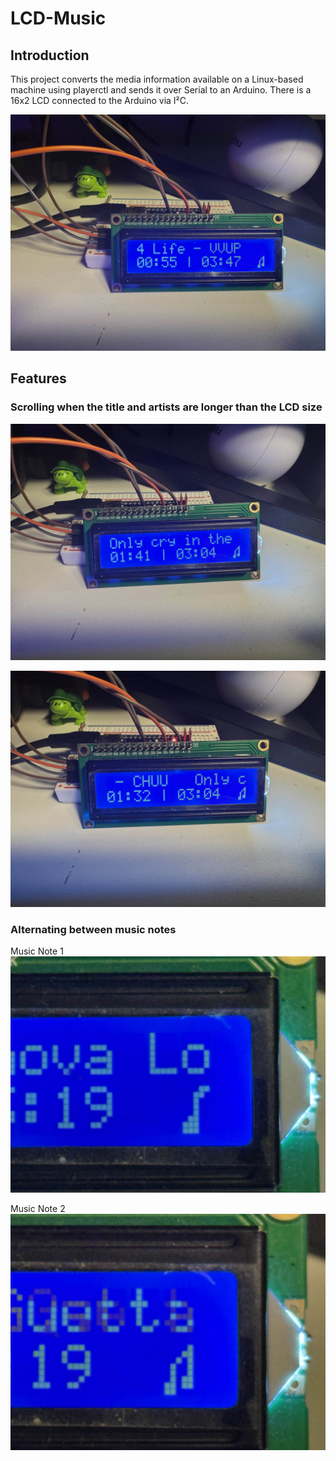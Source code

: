 # LCD-Music

## Introduction

This project converts the media information available on a Linux-based machine using playerctl and sends it over Serial to an Arduino. There is a 16x2 LCD connected to the Arduino via I²C.

![Image of LCD](./images/img1.jpg "Image of LCD showing a title and artist")

## Features

### Scrolling when the title and artists are longer than the LCD size

![Before Scrolling](./images/songscrolling1.jpg "Image of LCD before fancy scrolling")

![While Scrolling](./images/songscrolling2.jpg "Image of LCD during fancy scrolling")

### Alternating between music notes

Music Note 1
![Music Note 1](./images/note1.jpg "Note 1")

Music Note 2
![Music Note 2](./images/note2.jpg "Note 2")